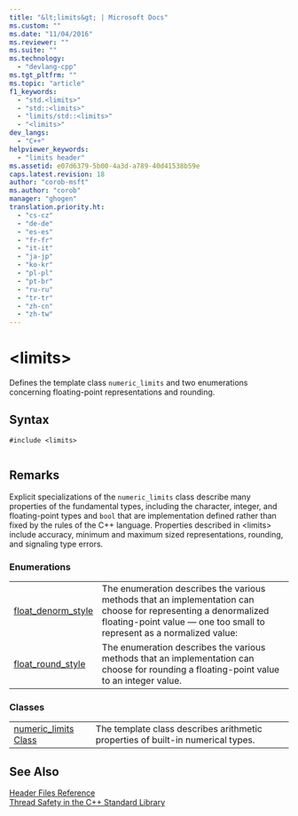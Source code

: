 ```yaml
---
title: "&lt;limits&gt; | Microsoft Docs"
ms.custom: ""
ms.date: "11/04/2016"
ms.reviewer: ""
ms.suite: ""
ms.technology: 
  - "devlang-cpp"
ms.tgt_pltfrm: ""
ms.topic: "article"
f1_keywords: 
  - "std.<limits>"
  - "std::<limits>"
  - "limits/std::<limits>"
  - "<limits>"
dev_langs: 
  - "C++"
helpviewer_keywords: 
  - "limits header"
ms.assetid: e07d6379-5b00-4a3d-a789-40d41538b59e
caps.latest.revision: 18
author: "corob-msft"
ms.author: "corob"
manager: "ghogen"
translation.priority.ht: 
  - "cs-cz"
  - "de-de"
  - "es-es"
  - "fr-fr"
  - "it-it"
  - "ja-jp"
  - "ko-kr"
  - "pl-pl"
  - "pt-br"
  - "ru-ru"
  - "tr-tr"
  - "zh-cn"
  - "zh-tw"
---
```

# &lt;limits&gt;
Defines the template class `numeric_limits` and two enumerations concerning floating-point representations and rounding.  
  
## Syntax  
  
```  
#include <limits>  
  
```  
  
## Remarks  
 Explicit specializations of the `numeric_limits` class describe many properties of the fundamental types, including the character, integer, and floating-point types and `bool` that are implementation defined rather than fixed by the rules of the C++ language. Properties described in \<limits> include accuracy, minimum and maximum sized representations, rounding, and signaling type errors.  
  
### Enumerations  
  
|||  
|-|-|  
|[float_denorm_style](../standard-library/limits-enums.md#float_denorm_style_enumeration)|The enumeration describes the various methods that an implementation can choose for representing a denormalized floating-point value — one too small to represent as a normalized value:|  
|[float_round_style](../standard-library/limits-enums.md#float_round_style_enumeration)|The enumeration describes the various methods that an implementation can choose for rounding a floating-point value to an integer value.|  
  
### Classes  
  
|||  
|-|-|  
|[numeric_limits Class](../standard-library/numeric-limits-class.md)|The template class describes arithmetic properties of built-in numerical types.|  
  
## See Also  
 [Header Files Reference](../standard-library/cpp-standard-library-header-files.md)   
 [Thread Safety in the C++ Standard Library](../standard-library/thread-safety-in-the-cpp-standard-library.md)



